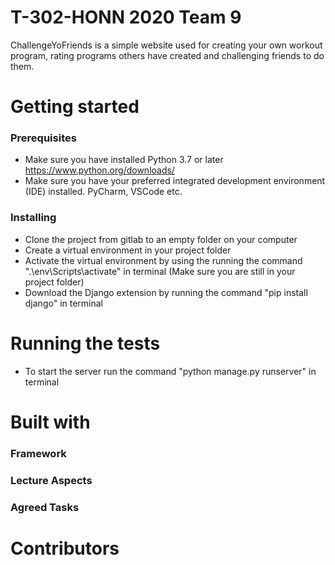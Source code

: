 # T-302-HONN 2020 Team 9
ChallengeYoFriends is a simple website used for creating your own workout program,
rating programs others have created and challenging friends to do them.
# Getting started
### Prerequisites
* Make sure you have installed Python 3.7 or later https://www.python.org/downloads/
* Make sure you have your preferred integrated development environment (IDE) installed. PyCharm, VSCode etc.
### Installing
* Clone the project from gitlab to an empty folder on your computer
* Create a virtual environment in your project folder  
* Activate the virtual environment by using the running the command ".\env\Scripts\activate" in terminal
  (Make sure you are still in your project folder)
* Download the Django extension by running the command "pip install django" in terminal 
# Running the tests
* To start the server run the command "python manage.py runserver" in terminal
# Built with
### Framework
### Lecture Aspects
### Agreed Tasks
# Contributors
